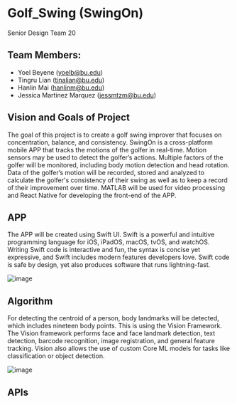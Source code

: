 # Golf_Swing (SwingOn)
Senior Design Team 20

## Team Members:

- Yoel Beyene (yoelb@bu.edu)
- Tingru Lian (tinalian@bu.edu)
- Hanlin Mai (hanlinm@bu.edu)
- Jessica Martinez Marquez (jessmtzm@bu.edu)

## Vision and Goals of Project
The goal of this project is to create a golf swing improver that focuses on concentration, balance, and consistency. SwingOn is a cross-platform mobile APP that tracks the motions of the golfer in real-time. Motion sensors may be used to detect the golfer’s actions. Multiple factors of the golfer will be monitored, including body motion detection and head rotation. Data of the golfer’s motion will be recorded, stored and analyzed to calculate the golfer's consistency of their swing as well as to keep a record of their improvement over time. MATLAB will be used for video processing and React Native for developing the front-end of the APP.


## APP
The APP will be created using Swift UI. 
Swift is a powerful and intuitive programming language for iOS, iPadOS, macOS, tvOS, and watchOS. Writing Swift code is interactive and fun, the syntax is concise yet expressive, and Swift includes modern features developers love. Swift code is safe by design, yet also produces software that runs lightning-fast.

![image](https://user-images.githubusercontent.com/90277008/141120953-aca2749f-c66d-41c9-b61a-e66a547edc63.png)


## Algorithm
For detecting the centroid of a person, body landmarks will be detected, which includes nineteen body points. This is using the Vision Framework. The Vision framework performs face and face landmark detection, text detection, barcode recognition, image registration, and general feature tracking. Vision also allows the use of custom Core ML models for tasks like classification or object detection.

![image](https://user-images.githubusercontent.com/90277008/141121033-091a6b93-2e1c-45dd-b431-a6166b527162.png)


## APIs
